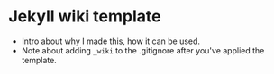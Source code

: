 Jekyll wiki template
====================

  * Intro about why I made this, how it can be used.
  * Note about adding `_wiki` to the .gitignore after you've applied the
    template.
